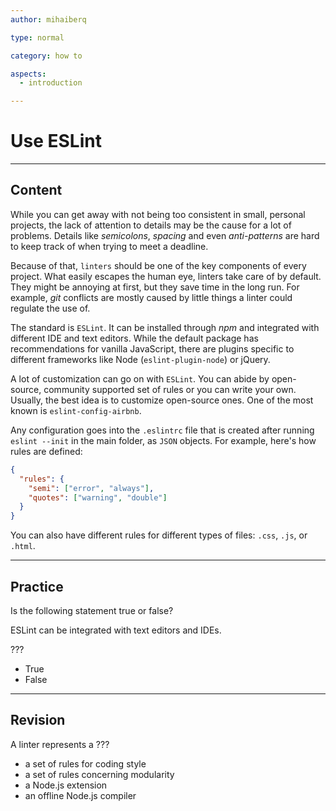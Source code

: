 ```yaml
---
author: mihaiberq

type: normal

category: how to

aspects:
  - introduction

---
```

# Use ESLint

---
## Content

While you can get away with not being too consistent in small, personal projects, the lack of attention to details may be the cause for a lot of problems. Details like *semicolons*, *spacing* and even *anti-patterns* are hard to keep track of when trying to meet a deadline.

Because of that, `linters` should be one of the key components of every project. What easily escapes the human eye, linters take care of by default. They might be annoying at first, but they save time in the long run. For example, *git* conflicts are mostly caused by little things a linter could regulate the use of.  

The standard is `ESLint`. It can be installed through *npm* and integrated with different IDE and text editors. While the default package has recommendations for vanilla JavaScript, there are plugins specific to different frameworks like Node (`eslint-plugin-node`) or jQuery.

A lot of customization can go on with `ESLint`. You can abide by open-source, community supported set of rules or you can write your own. Usually, the best idea is to customize open-source ones. One of the most known is `eslint-config-airbnb`.

Any configuration goes into the `.eslintrc` file that is created after running `eslint --init` in the main folder, as `JSON` objects. For example, here's how rules are defined:

```json
{
  "rules": {
    "semi": ["error", "always"],
    "quotes": ["warning", "double"]
  }
}
```

You can also have different rules for different types of files: `.css`, `.js`, or `.html`.

---
## Practice

Is the following statement true or false?

ESLint can be integrated with text editors and IDEs.

???

* True
* False

---
## Revision

A linter represents a ???

* a set of rules for coding style
* a set of rules concerning modularity
* a Node.js extension
* an offline Node.js compiler  
 
